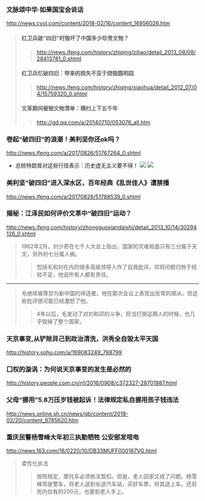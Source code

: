 ### 文脉颂中华·如果国宝会说话
http://news.cyol.com/content/2018-02/16/content_16956026.htm
>#### 红卫兵破“四旧”时毁坏了中国多少珍贵文物？
>>http://news.ifeng.com/history/zhiqing/ziliao/detail_2013_08/08/28413781_0.shtml
>#### 红卫兵忆破四旧：带来的损失不亚于烧毁圆明园
>>http://news.ifeng.com/history/zhiqing/xiaohua/detail_2012_07/04/15759320_0.shtml
>#### 文革期间被毁文物清单：横扫上下五千年
>>http://gd.qq.com/a/20140710/053076_all.htm
### 卷起“破四旧”的浪潮！美利坚你还ok吗？
http://news.ifeng.com/a/20170826/51767264_0.shtml
- 总统特朗普对这些行径表示：历史虚无主义要不得！
![](http://p0.ifengimg.com/pmop/2017/0826/61D396842E9C47699A1BF3BE8722C720C14E8A16_size13_w640_h479.jpeg)
![](http://p0.ifengimg.com/pmop/2017/0826/CE145EAD7ACE4FC771C319C67CC5859EC63579C2_size20_w482_h569.jpeg)
### 美利坚“破四旧”进入深水区，百年经典《乱世佳人》遭禁播
http://news.ifeng.com/a/20170828/51788539_0.shtml
### 揭秘：江泽民如何评价文革中“破四旧”运动？
http://news.ifeng.com/history/zhongguoxiandaishi/detail_2013_10/14/30294126_0.shtml
>1962年2月，刘少奇在七千人大会上指出，国家的灾难局面只有三分属于天灾，另外的七分属人祸。
>>包括毛和刘在内的很多高级领导人作了自我批评。邓将问题归咎于经验不足，他说所有人都有责任。
---
>毛继续被尊崇为新中国的缔造者。他在那次会议上表现出反常的顺从，但这些批评很可能已经激怒了他。
>>4年以后，毛发动了对刘和邓的斗争，但当打倒这两人的时候，也几乎毁掉了整个国家。
### 天京事变,从铲除异己到政治清洗，洪秀全自毁太平天国
http://history.sohu.com/a/169083249_788799
### 囗权的漩涡：为何说天京事变的发生是必然的
http://history.people.com.cn/n1/2016/0908/c372327-28701987.html

### 父母“挪用”5.8万压岁钱被起诉！法律规定私自挪用孩子钱违法
http://news.online.sh.cn/news/gb/content/2018-02/20/content_8785620.htm

### 重庆民警杨雪峰大年初三执勤牺牲 公安部发唁电
http://news.163.com/18/0220/10/DB33MUFF000187VG.html
>柔性化执法
>>按照规定，摩托车必须依法暂扣。但是，老人回家又成了问题。杨雪峰驾驶警车，将老人送到长途汽车站，买好车票，将其送上车。还将兜内仅有的200元，也塞到老人手上。
